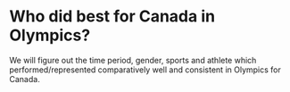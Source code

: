 # Who did best for Canada in Olympics?

We will figure out the time period, gender, sports and athlete which performed/represented comparatively well and consistent in Olympics for Canada. 

